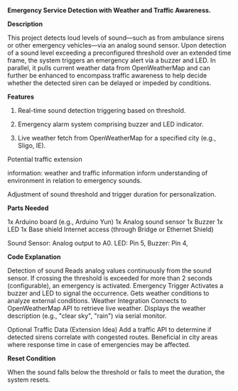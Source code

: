 **Emergency Service Detection with Weather and Traffic Awareness.**

**Description**

This project detects loud levels of sound—such as from ambulance sirens or other emergency vehicles—via an analog sound sensor. Upon detection of a sound level exceeding a preconfigured threshold over an extended time frame, the system triggers an emergency alert via a buzzer and LED. In parallel, it pulls current weather data from OpenWeatherMap and can further be enhanced to encompass traffic awareness to help decide whether the detected siren can be delayed or impeded by conditions.

**Features**

1. Real-time sound detection triggering based on threshold.

2. Emergency alarm system comprising buzzer and LED indicator.

3. Live weather fetch from OpenWeatherMap for a specified city (e.g., Sligo, IE).

Potential traffic extension

information: weather and traffic information inform understanding of environment in relation to emergency sounds.

Adjustment of sound threshold and trigger duration for personalization.

**Parts Needed**

1x Arduino board (e.g., Arduino Yun)
1x Analog sound sensor
1x Buzzer
1x LED
1x Base shield
Internet access (through Bridge or Ethernet Shield)


Sound Sensor: Analog output to A0.
LED: Pin 5,
Buzzer: Pin 4, 

**Code Explanation**

Detection of sound
Reads analog values continuously from the sound sensor.
If crossing the threshold is exceeded for more than 2 seconds (configurable), an emergency is activated.
Emergency Trigger
Activates a buzzer and LED to signal the occurrence.
Gets weather conditions to analyze external conditions.
Weather Integration
Connects to OpenWeatherMap API to retrieve live weather.
Displays the weather description (e.g., "clear sky", "rain") via serial monitor.

Optional Traffic Data (Extension Idea)
Add a traffic API to determine if detected sirens correlate with congested routes.
Beneficial in city areas where response time in case of emergencies may be affected.

**Reset Condition**

When the sound falls below the threshold or fails to meet the duration, the system resets.
